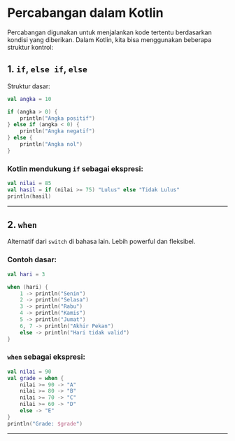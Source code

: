 
# Percabangan dalam Kotlin

Percabangan digunakan untuk menjalankan kode tertentu berdasarkan kondisi yang diberikan. Dalam Kotlin, kita bisa menggunakan beberapa struktur kontrol:

## 1. `if`, `else if`, `else`

Struktur dasar:

```kotlin
val angka = 10

if (angka > 0) {
    println("Angka positif")
} else if (angka < 0) {
    println("Angka negatif")
} else {
    println("Angka nol")
}
```

### Kotlin mendukung `if` sebagai ekspresi:

```kotlin
val nilai = 85
val hasil = if (nilai >= 75) "Lulus" else "Tidak Lulus"
println(hasil)
```

---

## 2. `when`

Alternatif dari `switch` di bahasa lain. Lebih powerful dan fleksibel.

### Contoh dasar:

```kotlin
val hari = 3

when (hari) {
    1 -> println("Senin")
    2 -> println("Selasa")
    3 -> println("Rabu")
    4 -> println("Kamis")
    5 -> println("Jumat")
    6, 7 -> println("Akhir Pekan")
    else -> println("Hari tidak valid")
}
```

### `when` sebagai ekspresi:

```kotlin
val nilai = 90
val grade = when {
    nilai >= 90 -> "A"
    nilai >= 80 -> "B"
    nilai >= 70 -> "C"
    nilai >= 60 -> "D"
    else -> "E"
}
println("Grade: $grade")
```

---

